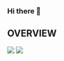 ### Hi there 👋

<!--
**Prachi9127-code/Prachi9127-code** is a ✨ _special_ ✨ repository because its `README.md` (this file) appears on your GitHub profile.

Here are some ideas to get you started:

- 🔭 I’m currently working on ...
- 🌱 I’m currently learning ...
- 👯 I’m looking to collaborate on ...
- 🤔 I’m looking for help with ...
- 💬 Ask me about ...
- 📫 How to reach me: ...
- 😄 Pronouns: ...
- ⚡ Fun fact: ...
-->

## OVERVIEW
<img  src= "https://github-readme-stats.vercel.app/api?username=Prachi9127-code&show_icons=true&theme=radical"/>
<img  src= "https://github-readme-stats.vercel.app/api/top-langs/?username=Prachi9127-code&layout=compact&theme=radical"/>
